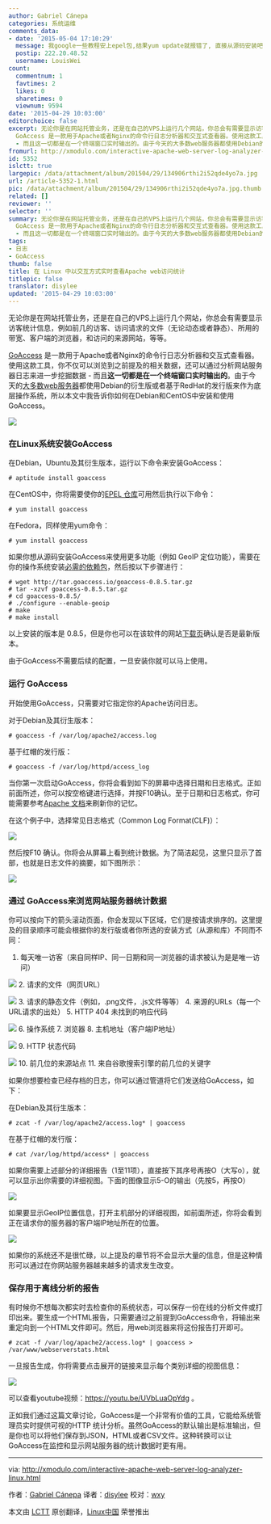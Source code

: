 ```yaml
---
author: Gabriel Cánepa
categories: 系统运维
comments_data:
- date: '2015-05-04 17:10:29'
  message: 我google一些教程安上epel包,结果yum update就报错了, 直接从源码安装吧, ./configure就出错了,这是闹哪样.
  postip: 222.20.48.52
  username: LouisWei
count:
  commentnum: 1
  favtimes: 2
  likes: 0
  sharetimes: 0
  viewnum: 9594
date: '2015-04-29 10:03:00'
editorchoice: false
excerpt: 无论你是在网站托管业务，还是在自己的VPS上运行几个网站，你总会有需要显示访客统计信息，例如前几的访客、访问请求的文件（无论动态或者静态）、所用的带宽、客户端的浏览器，和访问的来源网站，等等。
  GoAccess 是一款用于Apache或者Nginx的命令行日志分析器和交互式查看器。使用这款工具，你不仅可以浏览到之前提及的相关数据，还可以通过分析网站服务器日志来进一步挖掘数据
  - 而且这一切都是在一个终端窗口实时输出的。由于今天的大多数web服务器都使用Debian的衍生版或者基于RedHat的发行版来作为底层操作系统，所以本文中我告诉你
fromurl: http://xmodulo.com/interactive-apache-web-server-log-analyzer-linux.html
id: 5352
islctt: true
largepic: /data/attachment/album/201504/29/134906rthi2i52qde4yo7a.jpg
url: /article-5352-1.html
pic: /data/attachment/album/201504/29/134906rthi2i52qde4yo7a.jpg.thumb.jpg
related: []
reviewer: ''
selector: ''
summary: 无论你是在网站托管业务，还是在自己的VPS上运行几个网站，你总会有需要显示访客统计信息，例如前几的访客、访问请求的文件（无论动态或者静态）、所用的带宽、客户端的浏览器，和访问的来源网站，等等。
  GoAccess 是一款用于Apache或者Nginx的命令行日志分析器和交互式查看器。使用这款工具，你不仅可以浏览到之前提及的相关数据，还可以通过分析网站服务器日志来进一步挖掘数据
  - 而且这一切都是在一个终端窗口实时输出的。由于今天的大多数web服务器都使用Debian的衍生版或者基于RedHat的发行版来作为底层操作系统，所以本文中我告诉你
tags:
- 日志
- GoAccess
thumb: false
title: 在 Linux 中以交互方式实时查看Apache web访问统计
titlepic: false
translator: disylee
updated: '2015-04-29 10:03:00'
---
```


无论你是在网站托管业务，还是在自己的VPS上运行几个网站，你总会有需要显示访客统计信息，例如前几的访客、访问请求的文件（无论动态或者静态）、所用的带宽、客户端的浏览器，和访问的来源网站，等等。


[GoAccess](http://goaccess.io/) 是一款用于Apache或者Nginx的命令行日志分析器和交互式查看器。使用这款工具，你不仅可以浏览到之前提及的相关数据，还可以通过分析网站服务器日志来进一步挖掘数据 - 而且**这一切都是在一个终端窗口实时输出的**。由于今天的[大多数web服务器](http://w3techs.com/technologies/details/os-linux/all/all)都使用Debian的衍生版或者基于RedHat的发行版来作为底层操作系统，所以本文中我告诉你如何在Debian和CentOS中安装和使用GoAccess。


![](/data/attachment/album/201504/29/134906rthi2i52qde4yo7a.jpg)


### 在Linux系统安装GoAccess


在Debian，Ubuntu及其衍生版本，运行以下命令来安装GoAccess：



```
# aptitude install goaccess 

```

在CentOS中，你将需要使你的[EPEL 仓库](http://linux.cn/article-2324-1.html)可用然后执行以下命令：



```
# yum install goaccess

```

在Fedora，同样使用yum命令：



```
# yum install goaccess 

```

如果你想从源码安装GoAccess来使用更多功能（例如 GeoIP 定位功能），需要在你的操作系统安装[必需的依赖包](http://goaccess.io/download#dependencies)，然后按以下步骤进行：



```
# wget http://tar.goaccess.io/goaccess-0.8.5.tar.gz   
# tar -xzvf goaccess-0.8.5.tar.gz
# cd goaccess-0.8.5/
# ./configure --enable-geoip
# make
# make install 

```

以上安装的版本是 0.8.5，但是你也可以在该软件的网站[下载页](http://goaccess.io/download)确认是否是最新版本。


由于GoAccess不需要后续的配置，一旦安装你就可以马上使用。


### 运行 GoAccess


开始使用GoAccess，只需要对它指定你的Apache访问日志。


对于Debian及其衍生版本：



```
# goaccess -f /var/log/apache2/access.log

```

基于红帽的发行版：



```
# goaccess -f /var/log/httpd/access_log 

```

当你第一次启动GoAccess，你将会看到如下的屏幕中选择日期和日志格式。正如前面所述，你可以按空格键进行选择，并按F10确认。至于日期和日志格式，你可能需要参考[Apache 文档](http://httpd.apache.org/docs/2.4/logs.html)来刷新你的记忆。


在这个例子中，选择常见日志格式（Common Log Format(CLF)）：


![](/data/attachment/album/201504/29/134907rf9zddqelq1707g2.jpg)


然后按F10 确认。你将会从屏幕上看到统计数据。为了简洁起见，这里只显示了首部，也就是日志文件的摘要，如下图所示：


![](/data/attachment/album/201504/29/134907w0gaagpg3azqq3vs.jpg)


### 通过 GoAccess来浏览网站服务器统计数据


你可以按向下的箭头滚动页面，你会发现以下区域，它们是按请求排序的。这里提及的目录顺序可能会根据你的发行版或者你所选的安装方式（从源和库）不同而不同：


1. 每天唯一访客（来自同样IP、同一日期和同一浏览器的请求被认为是是唯一访问）


![](/data/attachment/album/201504/29/134907y2hqc0o922qbocbg.jpg)
2. 请求的文件（网页URL）


![](/data/attachment/album/201504/29/134907bpopkgzpnazztpzs.jpg)
3. 请求的静态文件（例如，.png文件，.js文件等等）
4. 来源的URLs（每一个URL请求的出处）
5. HTTP 404 未找到的响应代码


![](/data/attachment/album/201504/29/134907mvhll29y0055z8dl.jpg)
6. 操作系统
7. 浏览器
8. 主机地址（客户端IP地址）


![](/data/attachment/album/201504/29/134907wm7r09aaxok97aek.jpg)
9. HTTP 状态代码


![](/data/attachment/album/201504/29/134907s9xp8527rd68j2pb.jpg)
10. 前几位的来源站点
11. 来自谷歌搜索引擎的前几位的关键字


如果你想要检查已经存档的日志，你可以通过管道将它们发送给GoAccess，如下：


在Debian及其衍生版本：



```
# zcat -f /var/log/apache2/access.log* | goaccess 

```

在基于红帽的发行版：



```
# cat /var/log/httpd/access* | goaccess 

```

如果你需要上述部分的详细报告（1至11项），直接按下其序号再按O（大写o），就可以显示出你需要的详细视图。下面的图像显示5-O的输出（先按5，再按O）


![](/data/attachment/album/201504/29/134907dz2c22glc25vcvpu.jpg)


如果要显示GeoIP位置信息，打开主机部分的详细视图，如前面所述，你将会看到正在请求你的服务器的客户端IP地址所在的位置。


![](/data/attachment/album/201504/29/134907e0qq0ybmmeom4xkb.jpg)


如果你的系统还不是很忙碌，以上提及的章节将不会显示大量的信息，但是这种情形可以通过在你网站服务器越来越多的请求发生改变。


### 保存用于离线分析的报告


有时候你不想每次都实时去检查你的系统状态，可以保存一份在线的分析文件或打印出来。要生成一个HTML报告，只需要通过之前提到GoAccess命令，将输出来重定向到一个HTML文件即可。然后，用web浏览器来将这份报告打开即可。



```
# zcat -f /var/log/apache2/access.log* | goaccess > /var/www/webserverstats.html

```

一旦报告生成，你将需要点击展开的链接来显示每个类别详细的视图信息：


![](/data/attachment/album/201504/29/134907setebvxbnnwbtnoz.png)


可以查看youtube视频：<https://youtu.be/UVbLuaOpYdg> 。


正如我们通过这篇文章讨论，GoAccess是一个非常有价值的工具，它能给系统管理员实时提供可视的HTTP 统计分析。虽然GoAccess的默认输出是标准输出，但是你也可以将他们保存到JSON，HTML或者CSV文件。这种转换可以让 GoAccess在监控和显示网站服务器的统计数据时更有用。




---


via: <http://xmodulo.com/interactive-apache-web-server-log-analyzer-linux.html>


作者：[Gabriel Cánepa](http://xmodulo.com/author/gabriel) 译者：[disylee](https://github.com/disylee) 校对：[wxy](https://github.com/wxy)


本文由 [LCTT](https://github.com/LCTT/TranslateProject) 原创翻译，[Linux中国](http://linux.cn/) 荣誉推出
